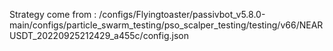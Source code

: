 Strategy come from : /configs/Flyingtoaster/passivbot_v5.8.0-main/configs/particle_swarm_testing/pso_scalper_testing/testing/v66/NEARUSDT_20220925212429_a455c/config.json